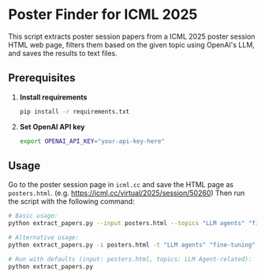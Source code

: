 # Poster Finder for ICML 2025
This script extracts poster session papers from a ICML 2025 poster session HTML web page, filters them based on the given topic using OpenAI's LLM, and saves the results to text files.

## Prerequisites

1. **Install requirements**  
    ```bash
    pip install -r requirements.txt
    ```

2. **Set OpenAI API key**  
    ```bash
    export OPENAI_API_KEY="your-api-key-here"
    ```
## Usage
Go to the poster session page in `icml.cc` and save the HTML page as `posters.html`.  (e.g. https://icml.cc/virtual/2025/session/50260)
Then run the script with the following command:
```bash
# Basic usage:
python extract_papers.py --input posters.html --topics "LLM agents" "fine-tuning" --output-prefix "icml2025"

# Alternative usage:
python extract_papers.py -i posters.html -t "LLM agents" "fine-tuning" -o "icml2025"

# Run with defaults (input: posters.html, topics: LLM Agent-related):
python extract_papers.py
```
